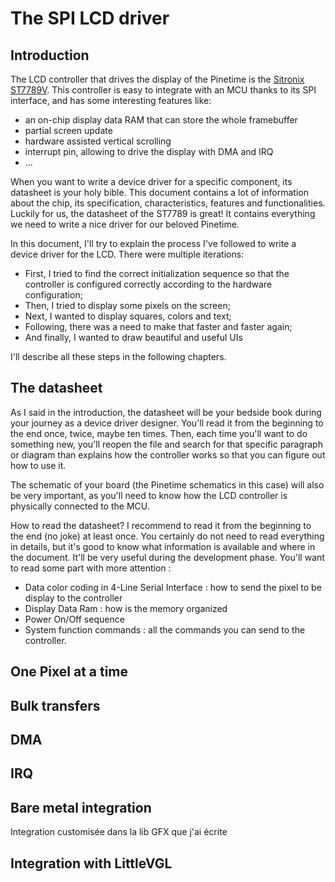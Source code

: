 # The SPI LCD driver
## Introduction
The LCD controller that drives the display of the Pinetime is the [Sitronix ST7789V](https://wiki.pine64.org/images/5/54/ST7789V_v1.6.pdf). This controller is easy to integrate with an MCU thanks to its SPI interface, and has some interesting features like:
- an on-chip display data RAM that can store the whole framebuffer
- partial screen update
- hardware assisted vertical scrolling
- interrupt pin, allowing to drive the display with DMA and IRQ 
- ...

When you want to write a device driver for a specific component, its datasheet is your holy bible. This document contains a lot of information about the chip, its specification, characteristics, features and functionalities.
Luckily for us, the datasheet of the ST7789 is great! It contains everything we need to write a nice driver for our beloved Pinetime.  

In this document, I'll try to explain the process I've followed to write a device driver for the LCD. There were multiple iterations:
- First, I tried to find the correct initialization sequence so that the controller is configured correctly according to the hardware configuration;
- Then, I tried to display some pixels on the screen;
- Next, I wanted to display squares, colors and text;
- Following, there was a need to make that faster and faster again;
- And finally, I wanted to draw beautiful and useful UIs

I'll describe all these steps in the following chapters.

## The datasheet
As I said in the introduction, the datasheet will be your bedside book during your journey as a device driver designer. You'll read it from the beginning to the end once, twice, maybe ten times. Then, each time you'll want to do something new, you'll reopen the file and search for that specific paragraph or diagram than explains how the controller works so that you can figure out how to use it.

The schematic of your board (the Pinetime schematics in this case) will also be very important, as you'll need to know how the LCD controller is physically connected to the MCU.

How to read the datasheet? I recommend to read it from the beginning to the end (no joke) at least once. You certainly do not need to read everything in details, but it's good to know what information is available and where in the document. It'll be very useful during the development phase.
You'll want to read some part with more attention :
- Data color coding in 4-Line Serial Interface : how to send the pixel to be display to the controller
- Display Data Ram : how is the memory organized
- Power On/Off sequence
- System function commands : all the commands you can send to the controller.

## One Pixel at a time


## Bulk transfers

## DMA

## IRQ

## Bare metal integration
Integration customisée dans la lib GFX que j'ai écrite

## Integration with LittleVGL